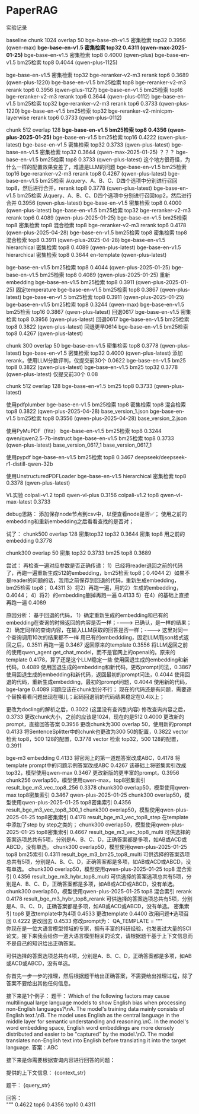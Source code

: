 # PaperRAG

实验记录

baseline
chunk 1024 overlap 50
bge-base-zh-v1.5 密集检索 top32 0.3956  (qwen-max)
**bge-base-en-v1.5 密集检索 top32 0.4311  (qwen-max-2025-01-25)**
bge-base-en-v1.5 密集检索 top8 0.4000 (qwen-plus)
bge-base-en-v1.5 bm25检索 top8 0.4044 (qwen-plus-1125)

bge-base-en-v1.5 密集检索 top32 bge-reranker-v2-m3 rerank top6 0.3689 (qwen-plus-1220)
bge-base-en-v1.5 bm25检索 top8 bge-reranker-v2-m3 rerank top6 0.3956 (qwen-plus-1127)
bge-base-en-v1.5 bm25检索 top16 bge-reranker-v2-m3 rerank top6 0.3644 (qwen-plus-0112)
bge-base-en-v1.5 bm25检索 top32 bge-reranker-v2-m3 rerank top6 0.3733 (qwen-plus-1220)
bge-base-en-v1.5 bm25检索 top32 bge-reranker-v2-minicpm-layerwise rerank top6 0.3733 (qwen-plus-0112)

chunk 512 overlap 128
**bge-base-en-v1.5 bm25检索 top8 0.4356 (qwen-plus-2025-01-25)**
bge-base-en-v1.5 bm25检索 top16 0.4222 (qwen-plus-latest)
bge-base-en-v1.5 密集检索 top32 0.3733 (qwen-plus-latest)
bge-base-en-v1.5 密集检索 top32 0.3644  (qwen-max-2025-01-25) ？？？
bge-base-en-v1.5 bm25检索 top8 0.3733 (qwen-plus-latest)  这个地方很奇怪，为什么一样的配置效果变差了，难道是LLM的问题
bge-base-en-v1.5 bm25检索 top16 bge-reranker-v2-m3 rerank top8 0.4267 (qwen-plus-latest)
bge-base-en-v1.5 bm25检索 从query、A、B、C、D四个选项中分别进行召回top8，然后进行合并，rerank top8 0.3778 (qwen-plus-latest)
bge-base-en-v1.5 bm25检索 从query、A、B、C、D四个选项中分别进行召回top2，然后进行合并 0.3956 (qwen-plus-latest)
bge-base-en-v1.5 密集检索 top8 0.4000 (qwen-plus-latest)
bge-base-en-v1.5 bm25检索 top32 bge-reranker-v2-m3 rerank top6 0.4089 (qwen-plus-2025-01-25)
bge-base-en-v1.5 bm25检索 top8 密集检索 top8 混合检索 top8 bge-reranker-v2-m3 rerank top6 0.4178 (qwen-plus-2025-04-28)
bge-base-en-v1.5 bm25检索 top8 密集检索 top8 混合检索 top8 0.3911 (qwen-plus-2025-04-28)
bge-base-en-v1.5 hierarchical 密集检索 top8 0.4089 (qwen-plus-latest)
bge-base-en-v1.5 hierarchical 密集检索 top8 0.3644 en-template (qwen-plus-latest)

bge-base-en-v1.5 bm25检索 top8 0.4044 (qwen-plus-2025-01-25)
bge-base-en-v1.5 bm25检索 top8 0.4089 (qwen-plus-2025-01-25) 重新embedding
bge-base-en-v1.5 bm25检索 top8 0.3911 (qwen-plus-2025-01-25) 固定temperature
bge-base-en-v1.5 bm25检索 top8 0.3867 (qwen-plus-latest)
bge-base-en-v1.5 bm25检索 top8 0.3911 (qwen-plus-2025-01-25)
bge-base-en-v1.5 bm25检索 top8 0.3244 (qwen-max)
bge-base-en-v1.5 bm25检索 top16 0.3867 (qwen-plus-latest)
回退0617 bge-base-en-v1.5 密集检索 top8 0.3956 (qwen-plus-latest)
回退0617 bge-base-en-v1.5 bm25检索 top8 0.3822 (qwen-plus-latest)
回退更早0614 bge-base-en-v1.5 bm25检索 top8 0.4267 (qwen-plus-latest)

chunk 300 overlap 50
bge-base-en-v1.5 密集检索 top8 0.3778 (qwen-plus-latest)
bge-base-en-v1.5 密集检索 top32 0.4000 (qwen-plus-latest) 添加rerank，使用LLM分数评判，仅提交前30个 0.0622
bge-base-en-v1.5 bm25 top8 0.3822 (qwen-plus-latest)
bge-base-en-v1.5 bm25 top32 0.3778 (qwen-plus-latest)  仅提交前30个 0.08

chunk 512 overlap 128
bge-base-en-v1.5 bm25 top8 0.3733 (qwen-plus-latest)

使用pdfplumber
bge-base-en-v1.5 bm25检索 top8 密集检索 top8 混合检索 top8 0.3822 (qwen-plus-2025-04-28) base_version_1.json
bge-base-en-v1.5 bm25检索 top8  0.3556 (qwen-plus-2025-04-28) base_version_2.json

使用PyMuPDF（fitz）
bge-base-en-v1.5 bm25检索 top8 0.3244 qwen/qwen2.5-7b-instruct
bge-base-en-v1.5 bm25检索 top8 0.3733 (qwen-plus-latest) base_version_0617_1 base_version_0617_1

使用pypdf
bge-base-en-v1.5 bm25检索 top8 0.3467 deepseek/deepseek-r1-distill-qwen-32b

使用UnstructuredPDFLoader
bge-base-en-v1.5 hierarchical 密集检索 top8 0.3378 (qwen-plus-latest)

VL实验
colpali-v1.2 top8 qwen-vl-plus 0.3156
colpali-v1.2 top8 qwen-vl-max-latest 0.3733

debug思路：
添加保存node节点到csv中，以便查看node是否✅；
使用之前的embedding和重新embedding之后看看查找的是否对；

试了：
chunk500 overlap 128
密集top32 top32 0.3644
密集 top8 用之前的embedding 0.3778

chunk300 overlap 50
密集 top32 0.3733
bm25 top8 0.3689

尝试：
再检查一遍对应参数是否正确传递：
1）已经将reader退回之前的代码了，再跑一遍重新生成512的embedding，bm25检索 top8；0.4044
2）如果不是reader的问题的话，我用之前保存到回退的代码，重新生成embedding，bm25检索 top8； 0.4311
3）将2）再跑一遍，用的2）生成的embedding，0.4044；
4）将2）的embedding删掉再跑一遍 0.4133
5）在4）的基础上直接再跑一遍 0.4089

原因分析：
基于回退的代码，
1）确定重新生成的embedding和已有的embedding在查询的时候返回的内容是否一样；----> 已确认，是一样的结果；
2）确定同样的查询内容，在输入LLM获取的回答是否一样；----> 这里对同一个查询调用10次的结果都不一样
用已有的embeddding，固定LLM用json格式返回之后，0.3511
再跑一遍 0.3467
返回原来的template 0.3556
将LLM返回之前的使用qwen_agent get_chat_model，而不是官网上的openai的。原来的template 0.4178，算了还是这个LLM稳定一些
使用回退生成的embedding和新代码，0.4089
使用回退生成的embedding和新代码，更改prompt问法，0.3867
使用回退生成的embedding和新代码，返回最初的prompt问法，0.4044
使用回退的代码，重新生成embedding，最初的prompt问题，0.4044
使用新的代码，bge-large 0.4089 问题应该在chunk划分不行；
现在的代码还是有问题，需要逐个替换看看问题出现在哪儿；起码回退前的代码结果稳定在0.4以上；

更改为docling的解析之后，0.3022 (这里没有查询到内容)
修改查询内容之后，0.3733
更改chunk大小，之前的应该是1024，现在的是512 0.4000
更改新的prompt，直接回答答案 0.3956
更改chunk为300 overlap 50，使用新的prompt 0.4133
将SentenceSplitter中的chunk也更改为300 50的配置，0.3822
vector 检索 top8，500 128的配置，0.3778
vector 检索 top32，500 128的配置，0.3911

bge-m3 embedding 0.4133
将官网上的第一道题答案改成ABC，0.4178
将template prompt中的问题示例答案改成ABC 0.4267 该基础上将密集索引改成top32，模型使用qwen-max 0.3467
更改新版的更丰富的prompt，0.3956
chunk256 overlap50，模型使用qwen-max，top8密集索引 result_bge_m3_vec_top8_256 0.3378
chunk300 overlap50，模型使用qwen-max top8密集索引 0.3467 qwen-plus-2025-01-25
chunk300 overlap50，模型使用qwen-plus-2025-01-25 top8密集索引 0.4356 result_bge_m3_vec_top8_300_1
chunk300 overlap50，模型使用qwen-plus-2025-01-25 top8密集索引 0.4178 result_bge_m3_vec_top8_step 在template中添加了step by step之类的；
chunk300 overlap50，模型使用qwen-plus-2025-01-25 top8密集索引 0.4667 result_bge_m3_vec_top8_multi 可供选择的答案选项总共有5项，分别是A、B、C、D，正确答案都是多项，如AB或ACD或ABCD，没有单选。
chunk300 overlap50，模型使用qwen-plus-2025-01-25 top8 bm25索引 0.4311 result_bge_m3_bm25_top8_multi 可供选择的答案选项总共有5项，分别是A、B、C、D，正确答案都是多项，如AB或ACD或ABCD，没有单选。
chunk300 overlap50，模型使用qwen-plus-2025-01-25 top8 混合索引 0.4356 result_bge_m3_hybr_top8_multi 可供选择的答案选项总共有5项，分别是A、B、C、D，正确答案都是多项，如AB或ACD或ABCD，没有单选。
chunk300 overlap50，模型使用qwen-plus-2025-01-25 top8 混合索引 rerank 0.4178 result_bge_m3_hybr_top8_rerank 可供选择的答案选项总共有5项，分别是A、B、C、D，正确答案都是多项，如AB或ACD或ABCD，没有单选。
密集索引 top8 更改template中为4项 0.4533
更改template 0.4400
改用问题➕选项召回 0.4222 更改回去 0.4533
修改prompt为：
QA_TEMPLATE = """\
你现在是一位大语言模型领域的专家，拥有丰富的科研经验，也发表过大量的SCI论文。接下来我会给你一道大语言模型相关的论文，请根据题干基于上下文信息而不是自己的知识给出正确答案。

可供选择的答案选项总共有4项，分别是A、B、C、D，正确答案都是多项，如AB或ACD或ABCD，没有单选。

你首先一步一步的推理，然后根据题干给出正确答案，不需要给出推理过程，除了答案不要给出其他任何信息。

接下来是1个例子：
题干：
Which of the following factors may cause multilingual large language models to show English bias when processing non-English languages?\nA. The model's training data mainly consists of English text.\nB. The model uses English as the central language in the middle layer for semantic understanding and reasoning.\nC. In the model's word embedding space, English word embeddings are more densely distributed and easier to be \"captured\" by the model.\nD. The model translates non-English text into English before translating it into the target language.
答案：ABC

接下来是你需要根据查询内容进行回答的问题：

提供的上下文信息：
{context_str}

题干：
{query_str}

回答：\
""" 0.4622
top6 0.4356 top10 0.4311
